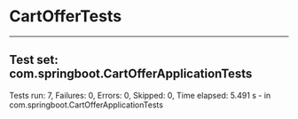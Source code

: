 # CartOfferTests


-------------------------------------------------------------------------------
Test set: com.springboot.CartOfferApplicationTests
-------------------------------------------------------------------------------
Tests run: 7, Failures: 0, Errors: 0, Skipped: 0, Time elapsed: 5.491 s - in com.springboot.CartOfferApplicationTests

